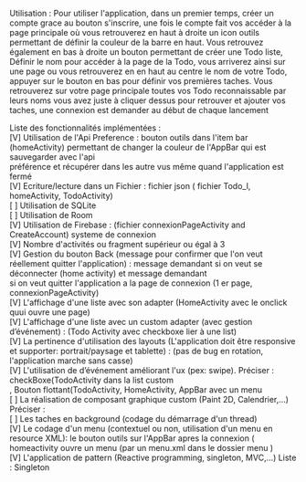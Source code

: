 Utilisation :
Pour utiliser l'application, dans un premier temps, créer un compte grace au bouton s'inscrire, une fois le compte fait vos accéder à la page principale où vous retrouverez en haut à droite un icon outils permettant de définir la couleur de la barre en haut.
Vous retrouvez également en bas à droite un bouton permettant de créer une Todo liste, Définir le nom pour accéder à la page de la Todo, vous arriverez ainsi sur une page ou vous retrouverez en en haut au centre le nom de votre Todo, appuyer sur le bouton en bas pour définir vos premières taches.
Vous retrouverez sur votre page principale toutes vos Todo reconnaissable par leurs noms vous avez juste à cliquer dessus pour retrouver et ajouter vos taches, une connexion est demander au début de chaque lancement

Liste des fonctionnalités implémentées :
<br>
[V] Utilisation de l'Api Preference :  bouton outils dans l'item bar (homeActivity) permettant de changer la couleur de l'AppBar qui est sauvegarder avec l'api <br> préférence et récupérer dans les autre vus même quand l'application est fermé
<br>
[V] Ecriture/lecture dans un Fichier : fichier json ( fichier Todo_l, homeActivity, TodoActivity)
<br>
[ ] Utilisation de SQLite
<br>
[ ] Utilisation de Room
<br>
[V] Utilisation de Firebase : (fichier connexionPageActivity and CreateAccount) systeme de connexion 
<br>
[V] Nombre d'activités ou fragment supérieur ou égal à 3
<br>
[V] Gestion du bouton Back (message pour confirmer que l'on veut réellement quitter l'application) : message demandant si on veut se déconnecter (home activity) et message demandant
<br>
si on veut quitter l'application a la page de connexion (1 er page, connexionPageActivity)
<br>
[V] L'affichage d'une liste avec son adapter (HomeActivity avec le onclick quui ouvre une page)
<br>
[V] L'affichage d'une liste avec un custom adapter (avec gestion d’événement) : (Todo Activity avec checkboxe lier à une list)
<br>
[V] La pertinence d'utilisation des layouts (L'application doit être responsive et supporter: portrait/paysage et tablette) : (pas de bug en rotation, 
<br>l'application marche sans casse)<br>
[V] L'utilisation de d’événement améliorant l'ux (pex: swipe). Préciser : checkBoxe(TodoActivity dans la list custom<br>
, Bouton flottant(TodoActivity, HomeActivity, AppBar avec un menu <br>
[ ] La réalisation de composant graphique custom (Paint 2D, Calendrier,...) Préciser :<br>
[ ] Les taches en background (codage du démarrage d'un thread)<br>
[V] Le codage d'un menu (contextuel ou non, utilisation d'un menu en resource XML): le bouton outils sur l'AppBar apres la connexion ( homeactivity ouvre un menu (par un menu.xml dans le dossier menu )<br>
[V] L'application de pattern (Reactive programming, singleton, MVC,...) Liste : Singleton<br>
